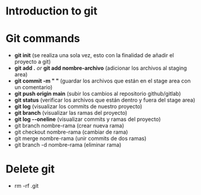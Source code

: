 # Introduction to git

# Git commands

- <strong>git init</strong> (se realiza una sola vez, esto con la finalidad de añadir el proyecto a git)
- <strong>git add .</strong> <i>or</i> <strong>git add nombre-archivo</strong> (adicionar los archivos al staging area)
- <strong>git commit -m " "</strong> (guardar los archivos que están en el stage area con un comentario)
- <strong>git push origin main</strong> (subir los cambios al repositorio github/gitlab)
- <strong>git status</strong> (verificar los archivos que están dentro y fuera del stage area)
- <strong>git log</strong> (visualizar los commits de nuestro proyecto)
- <strong>git branch</strong> (visualizar las ramas del proyecto)
- <strong>git log --oneline</strong> (visualizar commits y ramas del proyecto)
- <string>git branch nombre-rama</strong> (crear nueva rama)
- <string>git checkout nombre-rama</strong> (cambiar de rama)
- <string>git merge nombre-rama</strong> (unir commits de dos ramas)
- <string>git branch -d nombre-rama</strong> (eliminar rama)

# Delete git

- rm -rf .git
